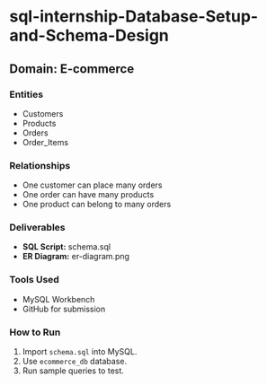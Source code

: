 # sql-internship-Database-Setup-and-Schema-Design

## Domain: E-commerce

### Entities
- Customers
- Products
- Orders
- Order_Items

### Relationships
- One customer can place many orders
- One order can have many products
- One product can belong to many orders

### Deliverables
- **SQL Script:** schema.sql
- **ER Diagram:** er-diagram.png

### Tools Used
- MySQL Workbench
- GitHub for submission

### How to Run
1. Import `schema.sql` into MySQL.
2. Use `ecommerce_db` database.
3. Run sample queries to test.
